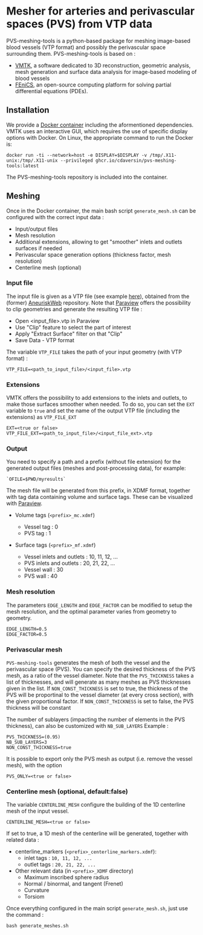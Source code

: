 
# Mesher for arteries and perivascular spaces (PVS) from VTP data

PVS-meshing-tools is a python-based package for meshing image-based blood vessels (VTP format) and possibly the perivascular space
surrounding them. PVS-meshing-tools is based on :
* [VMTK](http://www.vmtk.org/), a software dedicated to 3D reconstruction, geometric analysis, mesh generation and surface data analysis for image-based modeling of blood vessels
* [FEniCS](https://fenicsproject.org/download/archive/), an open-source computing platform for solving partial differential equations (PDEs).

## Installation
We provide a [Docker container](https://github.com/cdaversin/PVS-meshing-tools/pkgs/container/pvs-meshing-tools) including the aformentioned dependencies. VMTK uses an interactive GUI, which requires the use of specific display options with Docker.
On Linux, the appropriate command to run the Docker is:
```
docker run -ti --network=host -e DISPLAY=$DISPLAY -v /tmp/.X11-unix:/tmp/.X11-unix --privileged ghcr.io/cdaversin/pvs-meshing-tools:latest
```
The PVS-meshing-tools repository is included into the container.

## Meshing 

Once in the Docker container, the main bash script `generate_mesh.sh` can be configured with
the correct input data :
- Input/output files
- Mesh resolution
- Additional extensions, allowing to get "smoother" inlets and outlets surfaces if needed
- Perivascular space generation options (thickness factor, mesh resolution)
- Centerline mesh (optional)

### Input file

The input file is given as a VTP file (see example [here](https://github.com/cdaversin/PVS-meshing-tools/blob/master/C0075/C0075_clip2.vtp)), obtained from the (former) [AneuriskWeb](http://ecm2.mathcs.emory.edu/aneuriskweb/index) repository.
Note that [Paraview](https://www.paraview.org/) offers the possibility to clip geometries and generate the resulting VTP file : 
* Open <input_file>.vtp in Paraview
* Use "Clip" feature to select the part of interest
* Apply "Extract Surface" filter on that "Clip"
* Save Data - VTP format
    
The variable `VTP_FILE` takes the path of your input geometry (with VTP format) :
```
VTP_FILE=<path_to_input_file>/<input_file>.vtp
```

### Extensions

VMTK offers the possibility to add extensions to the inlets and outlets, to make those surfaces smoother when needed.
To do so, you can set the `EXT` variable to `true` and set the name of the output VTP file (including the extensions) as `VTP_FILE_EXT`
```
EXT=<true or false>
VTP_FILE_EXT=<path_to_input_file>/<input_file_ext>.vtp
```

### Output

You need to specify a path and a prefix (without file extension) for the generated output files (meshes and post-processing data), for example:
```
`OFILE=$PWD/myresults`
```
The mesh file will be generated from this prefix, in XDMF format, together with tag data containing volume and surface tags.
These can be visualized with [Paraview](https://www.paraview.org/).
* Volume tags (`<prefix>_mc.xdmf`)
   + Vessel tag : 0
   + PVS tag : 1
   
* Surface tags (`<prefix>_mf.xdmf`)
   + Vessel inlets and outlets : 10, 11, 12, ... 
   + PVS inlets and outlets : 20, 21, 22, ...
   + Vessel wall : 30
   + PVS wall : 40
   
### Mesh resolution

The parameters `EDGE_LENGTH` and `EDGE_FACTOR` can be modified to setup the mesh resolution, and the optimal parameter varies
from geometry to geometry.
```
EDGE_LENGTH=0.5
EDGE_FACTOR=0.5
```

### Perivascular mesh

`PVS-meshing-tools` generates the mesh of both the vessel and the perivascular space (PVS).
You can specify the desired thickness of the PVS mesh, as a ratio of the vessel diameter. Note that the `PVS_THICKNESS` takes a list of
thicknesses, and will generate as many meshes as PVS thicknesses given in the list. If `NON_CONST_THICKNESS` is set to true, the thickness of the PVS will be proportinal to the vessel diameter (at every cross section), with the given proportional factor. If `NON_CONST_THICKNESS` is set to false, the PVS thickness will be constant 

The number of sublayers (impacting the number of elements in the PVS thickness), can also be customized with `NB_SUB_LAYERS` Example :
```
PVS_THICKNESS=(0.95)
NB_SUB_LAYERS=3
NON_CONST_THICKNESS=true
```

It is possible to export only the PVS mesh as output (i.e. remove the vessel mesh), with the option
```
PVS_ONLY=<true or false>
```

### Centerline mesh (optional, default:false)

The variable `CENTERLINE_MESH` configure the building of the 1D centerline mesh of the input vessel.
```
CENTERLINE_MESH=<true or false>
```
If set to true, a 1D mesh of the centerline will be generated, together with related data :
* centerline_markers (`<prefix>_centerline_markers.xdmf`):
   + inlet tags : `10, 11, 12, ...`
   + outlet tags : `20, 21, 22, ...`
* Other relevant data (in `<prefix>_XDMF` directory)
   + Maximum inscribed sphere radius
   + Normal / binormal, and tangent (Frenet)
   + Curvature
   + Torsiom

Once everything configured in the main script `generate_mesh.sh`, just use the command :
```
bash generate_meshes.sh
```
